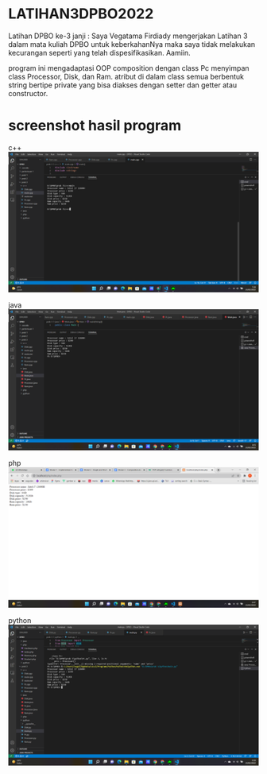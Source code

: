 # LATIHAN3DPBO2022
Latihan DPBO ke-3
janji : Saya Vegatama Firdiady mengerjakan Latihan 3 dalam mata kuliah DPBO untuk keberkahanNya maka saya tidak melakukan kecurangan seperti yang telah dispesifikasikan. Aamiin.

program ini mengadaptasi OOP composition dengan class Pc menyimpan class Processor, Disk, dan Ram. atribut di dalam class semua berbentuk string bertipe private yang bisa diakses dengan setter dan getter atau constructor.

#  screenshot hasil program

c++
![Alt text](https://github.com/vegatama/LATIHAN3DPBO2022/blob/main/screenshot%20hasil%20program/prak3%20c%2B%2B.png?raw=true "Title")

java
![Alt text](https://github.com/vegatama/LATIHAN3DPBO2022/blob/main/screenshot%20hasil%20program/prak%203%20java.png?raw=true "Title")

php
![Alt text](https://github.com/vegatama/LATIHAN3DPBO2022/blob/main/screenshot%20hasil%20program/prak%203%20php.png?raw=true "Title")

python
![Alt text](https://github.com/vegatama/LATIHAN3DPBO2022/blob/main/screenshot%20hasil%20program/prak%203%20py.png?raw=true "Title")
